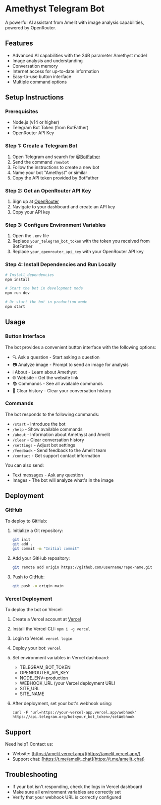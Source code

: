 # Amethyst Telegram Bot

A powerful AI assistant from Amelit with image analysis capabilities, powered by OpenRouter.

## Features

- Advanced AI capabilities with the 24B parameter Amethyst model
- Image analysis and understanding
- Conversation memory
- Internet access for up-to-date information
- Easy-to-use button interface
- Multiple command options

## Setup Instructions

### Prerequisites

- Node.js (v14 or higher)
- Telegram Bot Token (from BotFather)
- OpenRouter API Key

### Step 1: Create a Telegram Bot

1. Open Telegram and search for [@BotFather](https://t.me/BotFather)
2. Send the command `/newbot`
3. Follow the instructions to create a new bot
4. Name your bot "Amethyst" or similar
5. Copy the API token provided by BotFather

### Step 2: Get an OpenRouter API Key

1. Sign up at [OpenRouter](https://openrouter.ai)
2. Navigate to your dashboard and create an API key
3. Copy your API key

### Step 3: Configure Environment Variables

1. Open the `.env` file
2. Replace `your_telegram_bot_token` with the token you received from BotFather
3. Replace `your_openrouter_api_key` with your OpenRouter API key

### Step 4: Install Dependencies and Run Locally

```bash
# Install dependencies
npm install

# Start the bot in development mode
npm run dev

# Or start the bot in production mode
npm start
```

## Usage

### Button Interface

The bot provides a convenient button interface with the following options:

- 🔍 Ask a question - Start asking a question
- 📷 Analyze image - Prompt to send an image for analysis
- ℹ️ About - Learn about Amethyst
- 🌐 Website - Get the website link
- 📚 Commands - See all available commands
- 🧹 Clear history - Clear your conversation history

### Commands

The bot responds to the following commands:

- `/start` - Introduce the bot
- `/help` - Show available commands
- `/about` - Information about Amethyst and Amelit
- `/clear` - Clear conversation history
- `/settings` - Adjust bot settings
- `/feedback` - Send feedback to the Amelit team
- `/contact` - Get support contact information

You can also send:
- Text messages - Ask any question
- Images - The bot will analyze what's in the image

## Deployment

### GitHub

To deploy to GitHub:

1. Initialize a Git repository:
   ```bash
   git init
   git add .
   git commit -m "Initial commit"
   ```

2. Add your GitHub repository:
   ```bash
   git remote add origin https://github.com/username/repo-name.git
   ```

3. Push to GitHub:
   ```bash
   git push -u origin main
   ```

### Vercel Deployment

To deploy the bot on Vercel:

1. Create a Vercel account at [Vercel](https://vercel.com)
2. Install the Vercel CLI: `npm i -g vercel`
3. Login to Vercel: `vercel login`
4. Deploy your bot: `vercel`
5. Set environment variables in Vercel dashboard:
   - TELEGRAM_BOT_TOKEN
   - OPENROUTER_API_KEY
   - NODE_ENV=production
   - WEBHOOK_URL (your Vercel deployment URL)
   - SITE_URL
   - SITE_NAME

6. After deployment, set your bot's webhook using:
   ```
   curl -F "url=https://your-vercel-app.vercel.app/webhook" https://api.telegram.org/bot<your_bot_token>/setWebhook
   ```

## Support

Need help? Contact us:
- Website: [https://amelit.vercel.app/](https://amelit.vercel.app/)
- Support chat: [https://t.me/amelit_chat](https://t.me/amelit_chat)

## Troubleshooting

- If your bot isn't responding, check the logs in Vercel dashboard
- Make sure all environment variables are correctly set
- Verify that your webhook URL is correctly configured 